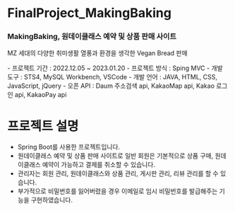 # FinalProject_MakingBaking

<h3>MakingBaking, 원데이클래스 예약 및 상품 판매 사이트</h3>
<p>MZ 세대의 다양한 취미생활 열풍과 환경을 생각한 Vegan Bread 판매</p>
- 프로젝트 기간 : 2022.12.05 ~ 2023.01.20
- 프로젝트 방식 : Sping MVC
- 개발 도구 : STS4, MySQL Workbench, VSCode
- 개발 언어 : JAVA, HTML, CSS, JavaScript, jQuery
- 오픈 API : Daum 주소검색 api, KakaoMap api, Kakao 로그인 api, KakaoPay api

# 프로젝트 설명
- Spring Boot를 사용한 프로젝트입니다.
- 원데이클래스 예약 및 상품 판매 사이트로 일반 회원은 기본적으로 상품 구매, 원데이클래스 예약이 가능하고 결제를 취소할 수 있습니다.
- 관리자는 회원 관리, 원데이클래스와 상품 관리, 게시판 관리, 리뷰 관리를 할 수 있습니다.
- 부가적으로 비밀번호를 잃어버렸을 경우 이메일로 임시 비밀번호를 발급해주는 기능을 구현하였습니다.
